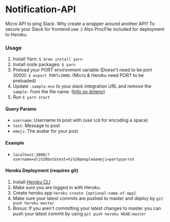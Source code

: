 # Notification-API
Micro API to ping Slack. Why create a wrapper around another API? To secure your Slack for frontend use :) Also ProcFile included for deployment to Heroku.

### Usage
1. Install Yarn: `$ brew install yarn`
2. Install node packages: `$ yarn`
3. Preload your PORT environment variable (Doesn't need to be port 3000): `$ export PORT=3000`. (Micro & Heroku need PORT to be preloaded)
4. Update `.sample-env` to your slack integration URL and remove the `sample-` from the file name. ([Info on dotenv](https://www.npmjs.com/package/dotenv))
3. Run `$ yarn start`

#### Query Params
 * `username`: Username to post with (use `%20` for encoding a space)
 * `text`: Message to post
 * `emoji`: The avatar for your post

#### Example
 * `localhost:3000/?username=Uli%20bot&text=hi%20people&emoji=partyparrot`

#### Heroku Deployment (requires git)
1. Install [Heroku CLI](https://devcenter.heroku.com/articles/heroku-cli)
2. Make sure you are logged in with Heroku.
3. Create heroku app `heroku create {optional-name-of-app}`
4. Make sure your latest commits are pushed to master and deploy by `git push heroku master`
5. Bonus: If you aren't committing your latest changes to master you can push your latest commit by using `git push heroku HEAD:master`
